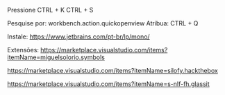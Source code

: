 Pressione CTRL + K CTRL + S

Pesquise por: workbench.action.quickopenview 
Atribua:  CTRL + Q

Instale:
https://www.jetbrains.com/pt-br/lp/mono/

Extensões:
https://marketplace.visualstudio.com/items?itemName=miguelsolorio.symbols

https://marketplace.visualstudio.com/items?itemName=silofy.hackthebox

https://marketplace.visualstudio.com/items?itemName=s-nlf-fh.glassit

